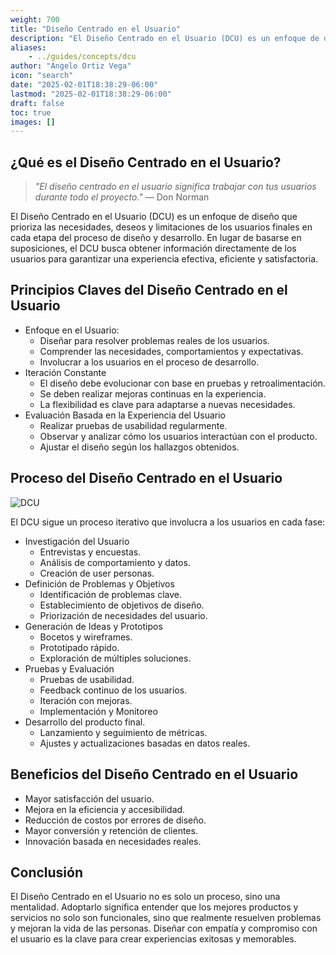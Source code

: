 ```yaml
---
weight: 700
title: "Diseño Centrado en el Usuario"
description: "El Diseño Centrado en el Usuario (DCU) es un enfoque de diseño que prioriza las necesidades, deseos y limitaciones de los usuarios finales en cada etapa del proceso de diseño y desarrollo."
aliases:
    - ../guides/concepts/dcu
author: "Angelo Ortiz Vega"
icon: "search"
date: "2025-02-01T18:38:29-06:00"
lastmod: "2025-02-01T18:38:29-06:00"
draft: false
toc: true
images: []
---
```


## ¿Qué es el Diseño Centrado en el Usuario?

> *"El diseño centrado en el usuario significa trabajar con tus usuarios durante todo el proyecto."*
> — Don Norman


El Diseño Centrado en el Usuario (DCU) es un enfoque de diseño que prioriza las necesidades, deseos y limitaciones de los usuarios finales en cada etapa del proceso de diseño y desarrollo. En lugar de basarse en suposiciones, el DCU busca obtener información directamente de los usuarios para garantizar una experiencia efectiva, eficiente y satisfactoria.

## Principios Claves del Diseño Centrado en el Usuario

- Enfoque en el Usuario: 
  - Diseñar para resolver problemas reales de los usuarios.
  - Comprender las necesidades, comportamientos y expectativas.
  - Involucrar a los usuarios en el proceso de desarrollo.
- Iteración Constante
  - El diseño debe evolucionar con base en pruebas y retroalimentación.
  - Se deben realizar mejoras continuas en la experiencia.
  - La flexibilidad es clave para adaptarse a nuevas necesidades.
- Evaluación Basada en la Experiencia del Usuario
  - Realizar pruebas de usabilidad regularmente.
  - Observar y analizar cómo los usuarios interactúan con el producto.
  - Ajustar el diseño según los hallazgos obtenidos.

## Proceso del Diseño Centrado en el Usuario

![DCU](https://res.cloudinary.com/dek4evg4t/image/upload/v1738646296/ux-arc/dcu.webp)


El DCU sigue un proceso iterativo que involucra a los usuarios en cada fase:

- Investigación del Usuario
  - Entrevistas y encuestas.
  - Análisis de comportamiento y datos.
  - Creación de user personas.
- Definición de Problemas y Objetivos
  - Identificación de problemas clave.
  - Establecimiento de objetivos de diseño.
  - Priorización de necesidades del usuario.
- Generación de Ideas y Prototipos
  - Bocetos y wireframes.
  - Prototipado rápido.
  - Exploración de múltiples soluciones.
- Pruebas y Evaluación
  - Pruebas de usabilidad.
  - Feedback continuo de los usuarios.
  - Iteración con mejoras.
  - Implementación y Monitoreo
- Desarrollo del producto final.
  - Lanzamiento y seguimiento de métricas.
  - Ajustes y actualizaciones basadas en datos reales.

## Beneficios del Diseño Centrado en el Usuario

- Mayor satisfacción del usuario.
- Mejora en la eficiencia y accesibilidad.
- Reducción de costos por errores de diseño.
- Mayor conversión y retención de clientes.
- Innovación basada en necesidades reales.

## Conclusión

El Diseño Centrado en el Usuario no es solo un proceso, sino una mentalidad. Adoptarlo significa entender que los mejores productos y servicios no solo son funcionales, sino que realmente resuelven problemas y mejoran la vida de las personas. Diseñar con empatía y compromiso con el usuario es la clave para crear experiencias exitosas y memorables.


